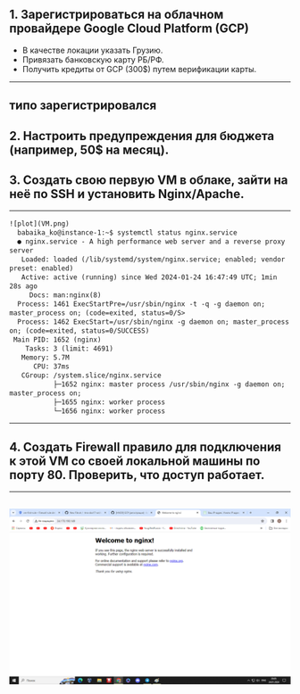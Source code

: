 ## 1. Зарегистрироваться на облачном провайдере Google Cloud Platform (GCP)
- В качестве локации указать Грузию.
- Привязать банковскую карту РБ/РФ.
- Получить кредиты от GCP (300$) путем верификации карты.
---
  типо зарегистрировался
  ---
  ## 2. Настроить предупреждения для бюджета (например, 50$ на месяц).
  ## 3.  Создать свою первую VM в облаке, зайти на неё по SSH и установить Nginx/Apache.
  ---
    ![plot](VM.png)
      babaika_ko@instance-1:~$ systemctl status nginx.service 
      ● nginx.service - A high performance web server and a reverse proxy server
       Loaded: loaded (/lib/systemd/system/nginx.service; enabled; vendor preset: enabled)
       Active: active (running) since Wed 2024-01-24 16:47:49 UTC; 1min 28s ago
         Docs: man:nginx(8)
      Process: 1461 ExecStartPre=/usr/sbin/nginx -t -q -g daemon on; master_process on; (code=exited, status=0/S>
      Process: 1462 ExecStart=/usr/sbin/nginx -g daemon on; master_process on; (code=exited, status=0/SUCCESS)
     Main PID: 1652 (nginx)
        Tasks: 3 (limit: 4691)
       Memory: 5.7M
          CPU: 37ms
       CGroup: /system.slice/nginx.service
               ├─1652 nginx: master process /usr/sbin/nginx -g daemon on; master_process on;
               ├─1655 nginx: worker process
               └─1656 nginx: worker process
---
  ## 4. Создать Firewall правило для подключения к этой VM со своей локальной машины по порту 80. Проверить, что доступ работает.
  ---
  ![plot](nginx.png)
  ---

